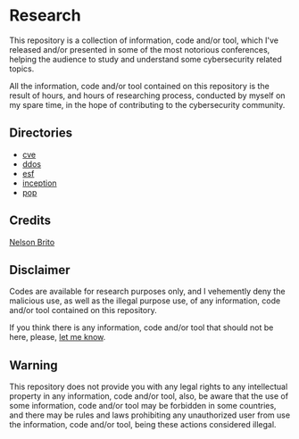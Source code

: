 # Research
This repository is a collection of information, code and/or tool, which I've released and/or presented in some of the most notorious conferences, helping the audience to study and understand some cybersecurity related topics.

All the information, code and/or tool contained on this repository is the result of hours, and hours of researching process, conducted by myself on my spare time, in the hope of contributing to the cybersecurity community.

## Directories
* [cve](https://github.com/nbrito/research/tree/master/cve)
* [ddos](https://github.com/nbrito/research/tree/master/ddos)
* [esf](https://github.com/nbrito/research/tree/master/esf)
* [inception](https://github.com/nbrito/research/tree/master/inception)
* [pop](https://github.com/nbrito/research/tree/master/pop)

## Credits
[Nelson Brito](mailto:nbrito@sekure.org)

## Disclaimer
Codes are available for research purposes only, and I vehemently deny the malicious use, as well as the illegal purpose use, of any information, code and/or tool contained on this repository.

If you think there is any information, code and/or tool that should not be here, please, [let me know](mailto:nbrito@sekure.org).

## Warning
This repository does not provide you with any legal rights to any intellectual property in any information, code and/or tool, also, be aware that the use of some information, code and/or tool may be forbidden in some countries, and there may be rules and laws prohibiting any unauthorized user from use the information, code and/or tool, being these actions considered illegal.
